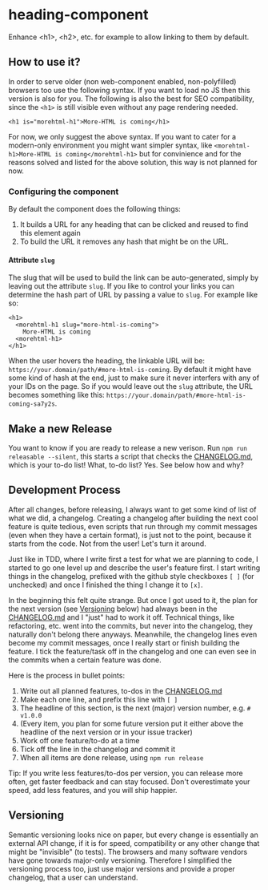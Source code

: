 # heading-component
Enhance &lt;h1>, &lt;h2>, etc. for example to allow linking to them by default.

## How to use it?

In order to serve older (non web-component enabled, non-polyfilled) browsers too
use the following syntax. If you want to load no JS then this version is also for you.
The following is also the best for SEO compatibility, since the `<h1>` is still 
visible even without any page rendering needed.

```
<h1 is="morehtml-h1">More-HTML is coming</h1>
```

For now, we only suggest the above syntax. If you want to cater for a modern-only environment
you might want simpler syntax, like `<morehtml-h1>More-HTML is coming</morehtml-h1>`
but for convinience and for the reasons solved and listed for the above solution, this
way is not planned for now.

### Configuring the component

By default the component does the following things:
1) It builds a URL for any heading that can be clicked and reused to find this element again
1) To build the URL it removes any hash that might be on the URL.

#### Attribute `slug`

The slug that will be used to build the link can be auto-generated, simply by leaving out
the attribute `slug`. If you like to control your links you can determine the hash part of URL by 
passing a value to `slug`. For example like so:

```
<h1>
  <morehtml-h1 slug="more-html-is-coming">
    More-HTML is coming
  <morehtml-h1>
</h1>
```

When the user hovers the heading, the linkable URL will be: `https://your.domain/path/#more-html-is-coming`.
By default it might have some kind of hash at the end, just to make sure it never interfers with any
of your IDs on the page. So if you would leave out the `slug` attribute, the URL becomes something like
this: `https://your.domain/path/#more-html-is-coming-sa7y2s`.


## Make a new Release

You want to know if you are ready to release a new verison. 
Run `npm run releasable --silent`, this starts a script that checks the [CHANGELOG.md](./CHANGELOG.md), which
is your to-do list! What, to-do list? Yes. See below how and why?

## Development Process

After all changes, before releasing, I always want to get some kind of list of what we did, a changelog.
Creating a changelog after building the next cool feature is quite tedious, even scripts that run
through my commit messages (even when they have a certain format), is just not to the point, because
it starts from the code. Not from the user! Let's turn it around.

Just like in TDD, where I write first a test for what we are planning to code, I started to go one level
up and describe the user's feature first. I start writing things in the changelog, prefixed with the
github style checkboxes `[ ]` (for unchecked) and once I finished the thing I change it to `[x]`.

In the beginning this felt quite strange. But once I got used to it, 
the plan for the next version (see [Versioning](#versioning) below) had 
always been in the [CHANGELOG.md](./CHANGELOG.md) and I "just" had to work it off. Technical things, like
refactoring, etc. went into the commits, but never into the changelog, they naturally don't belong there
anyways. Meanwhile, the changelog lines even become my commit messages, once I really start or finish
building the feature. I tick the feature/task off in the changelog and one can even see in the commits
when a certain feature was done.

Here is the process in bullet points:
1) Write out all planned features, to-dos in the [CHANGELOG.md](./CHANGELOG.md)
1) Make each one line, and prefix this line with `[ ]`
1) The headline of this section, is the next (major) version number, e.g. `# v1.0.0`
1) (Every item, you plan for some future version put it either above the headline of the next version or in your issue tracker)
1) Work off one feature/to-do at a time
1) Tick off the line in the changelog and commit it
1) When all items are done release, using `npm run release`

Tip: If you write less features/to-dos per version, you can release more often, get faster feedback
and can stay focused. Don't overestimate your speed, add less features, and you will ship happier.

## Versioning

Semantic versioning looks nice on paper, but every change is essentially an external API change, if it is
for speed, compatibility or any other change that might be "invisible" (to tests). The browsers and many software vendors
have gone towards major-only versioning. Therefore I simplified the versioning process too, just use
major versions and provide a proper changelog, that a user can understand.
